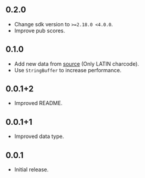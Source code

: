 ## 0.2.0

* Change sdk version to `>=2.18.0 <4.0.0`.
* Improve pub scores.

## 0.1.0

* Add new data from [source](<https://www.unicode.org/Public/UNIDATA/NamesList.txt>) (Only LATIN charcode).
* Use `StringBuffer` to increase performance.

## 0.0.1+2

* Improved README.

## 0.0.1+1

* Improved data type.

## 0.0.1

* Initial release.
